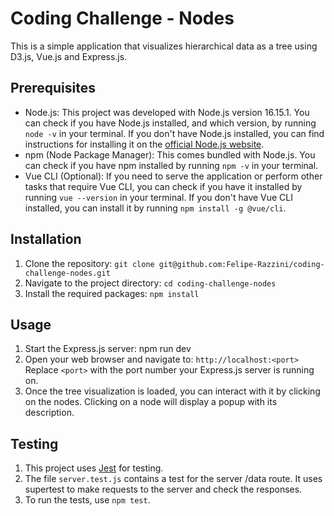 # Coding Challenge - Nodes

This is a simple application that visualizes hierarchical data as a tree using D3.js, Vue.js and Express.js.

## Prerequisites

- Node.js: This project was developed with Node.js version 16.15.1. You can check if you have Node.js installed, and which version, by running `node -v` in your terminal. If you don't have Node.js installed, you can find instructions for installing it on the [official Node.js website](https://nodejs.org/).
- npm (Node Package Manager): This comes bundled with Node.js. You can check if you have npm installed by running `npm -v` in your terminal.
- Vue CLI (Optional): If you need to serve the application or perform other tasks that require Vue CLI, you can check if you have it installed by running `vue --version` in your terminal. If you don't have Vue CLI installed, you can install it by running `npm install -g @vue/cli`.

## Installation

1. Clone the repository: `git clone git@github.com:Felipe-Razzini/coding-challenge-nodes.git`
2. Navigate to the project directory: `cd coding-challenge-nodes`
3. Install the required packages: `npm install`

## Usage
1. Start the Express.js server: npm run dev
2. Open your web browser and navigate to: `http://localhost:<port>`
Replace `<port>` with the port number your Express.js server is running on.
3. Once the tree visualization is loaded, you can interact with it by clicking on the nodes. Clicking on a node will display a popup with its description.

## Testing
1. This project uses [Jest](https://jestjs.io/) for testing.
2. The file `server.test.js` contains a test for the server /data route. It uses supertest to make requests to the server and check the responses.
3. To run the tests, use `npm test`.
